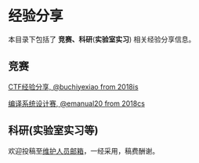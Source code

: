 # 经验分享

本目录下包括了 **竞赛、科研**(**实验室实习**) 相关经验分享信息。

## 竞赛

[CTF经验分享, @buchiyexiao from 2018is](/experiences/competitions/competitions_1.md)

[编译系统设计赛, @emanual20 from 2018cs](/experiences/competitions/competitions_0.md)

## 科研(实验室实习等)

欢迎投稿至[维护人员邮箱](mailto:emanual20@foxmail.com)，一经采用，稿费酬谢。